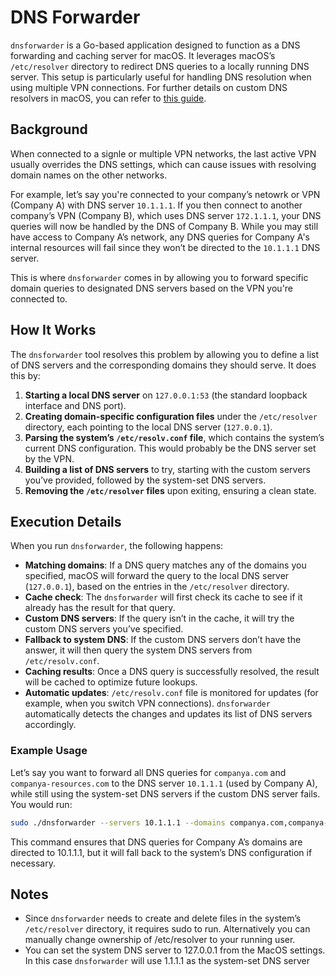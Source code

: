 # DNS Forwarder

`dnsforwarder` is a Go-based application designed to function as a DNS forwarding and caching server for macOS. It leverages macOS’s `/etc/resolver` directory to redirect DNS queries to a locally running DNS server. This setup is particularly useful for handling DNS resolution when using multiple VPN connections. For further details on custom DNS resolvers in macOS, you can refer to [this guide](https://vninja.net/2020/02/06/macos-custom-dns-resolvers/).

## Background

When connected to a signle or multiple VPN networks, the last active VPN usually overrides the DNS settings, which can cause issues with resolving domain names on the other networks.

For example, let’s say you're connected to your company’s netowrk or VPN (Company A) with DNS server `10.1.1.1`. If you then connect to another company’s VPN (Company B), which uses DNS server `172.1.1.1`, your DNS queries will now be handled by the DNS of Company B. While you may still have access to Company A’s network, any DNS queries for Company A's internal resources will fail since they won’t be directed to the `10.1.1.1` DNS server.

This is where `dnsforwarder` comes in by allowing you to forward specific domain queries to designated DNS servers based on the VPN you're connected to.

## How It Works

The `dnsforwarder` tool resolves this problem by allowing you to define a list of DNS servers and the corresponding domains they should serve. It does this by:

1. **Starting a local DNS server** on `127.0.0.1:53` (the standard loopback interface and DNS port).
2. **Creating domain-specific configuration files** under the `/etc/resolver` directory, each pointing to the local DNS server (`127.0.0.1`).
3. **Parsing the system’s `/etc/resolv.conf` file**, which contains the system’s current DNS configuration. This would probably be the DNS server set by the VPN.
4. **Building a list of DNS servers** to try, starting with the custom servers you’ve provided, followed by the system-set DNS servers.
5. **Removing the `/etc/resolver` files** upon exiting, ensuring a clean state.

## Execution Details

When you run `dnsforwarder`, the following happens:

- **Matching domains**: If a DNS query matches any of the domains you specified, macOS will forward the query to the local DNS server (`127.0.0.1`), based on the entries in the `/etc/resolver` directory.
- **Cache check**: The `dnsforwarder` will first check its cache to see if it already has the result for that query.
- **Custom DNS servers**: If the query isn’t in the cache, it will try the custom DNS servers you’ve specified.
- **Fallback to system DNS**: If the custom DNS servers don’t have the answer, it will then query the system DNS servers from `/etc/resolv.conf`.
- **Caching results**: Once a DNS query is successfully resolved, the result will be cached to optimize future lookups.
- **Automatic updates**: `/etc/resolv.conf` file is monitored for updates (for example, when you switch VPN connections). `dnsforwarder` automatically detects the changes and updates its list of DNS servers accordingly.

### Example Usage

Let’s say you want to forward all DNS queries for `companya.com` and `companya-resources.com` to the DNS server `10.1.1.1` (used by Company A), while still using the system-set DNS servers if the custom DNS server fails. You would run:

```bash
sudo ./dnsforwarder --servers 10.1.1.1 --domains companya.com,companya-resources.com
```

This command ensures that DNS queries for Company A’s domains are directed to 10.1.1.1, but it will fall back to the system’s DNS configuration if necessary.

## Notes

- Since `dnsforwarder` needs to create and delete files in the system’s `/etc/resolver` directory, it requires sudo to run. Alternatively you can manually change ownership of /etc/resolver to your running user.
- You can set the system DNS server to 127.0.0.1 from the MacOS settings. In this case `dnsforwarder` will use 1.1.1.1 as the system-set DNS server



